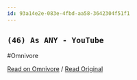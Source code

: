 ```yaml
---
id: 93a14e2e-083e-4fbd-aa58-3642304f51f1
---
```


## `(46) As ANY - YouTube`
#Omnivore

[Read on Omnivore](https://omnivore.app/me/46-as-any-you-tube-191f6b116fb) / [Read Original](https://www.youtube.com/@as_any)


